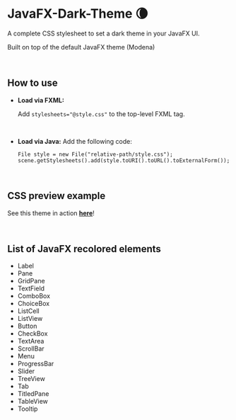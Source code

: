 # JavaFX-Dark-Theme :waning_crescent_moon:
A complete CSS stylesheet to set a dark theme in your JavaFX UI.

Built on top of the default JavaFX theme (Modena)

<br>

## How to use
- **Load via FXML:**


  Add `stylesheets="@style.css"` to the top-level FXML tag.
  
<br>

- **Load via Java:**
  Add the following code:
  ```
  File style = new File("relative-path/style.css");
  scene.getStylesheets().add(style.toURI().toURL().toExternalForm());
  ```
  
<br>

## CSS preview example
See this theme in action [**here**](https://github.com/antoniopelusi/KeyHolder-desktop)!

  
<br>

## List of JavaFX recolored elements
- Label
- Pane
- GridPane
- TextField
- ComboBox
- ChoiceBox
- ListCell
- ListView
- Button
- CheckBox
- TextArea
- ScrollBar
- Menu
- ProgressBar
- Slider
- TreeView
- Tab
- TitledPane
- TableView
- Tooltip
